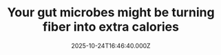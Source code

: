 ---
title: "Your gut microbes might be turning fiber into extra calories"
date: 2025-10-24T16:46:40.000Z
category: Health
externalLink: "https://www.sciencedaily.com/releases/2025/10/251024041819.htm"
image: ""
excerpt: "ASU scientists found that people whose gut microbes make more methane extract more calories from fiber-rich foods. Methanogens help the microbiome turn fiber into energy by consuming hydrogen and producing methane. Using advanced metabolic chambers, researchers measured how diet and gut chemistry interact, showing that methane may signal efficient digestion. The work could lead to personalized diets based on individual…"
---